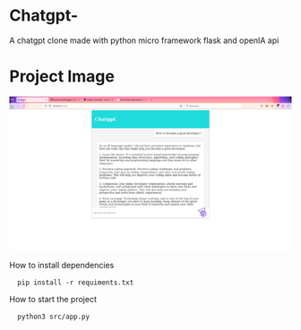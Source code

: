 # Chatgpt-
A chatgpt clone made with python  micro framework flask and openIA api  

# Project Image
 <img src="https://raw.githubusercontent.com/pedrozau/Chatgpt-/main/Screenshot%20from%202023-04-05%2002-48-45.png">
 
 
How to install dependencies
```
  pip install -r requiments.txt
```


How to start the project 

```
  python3 src/app.py 
  
```


